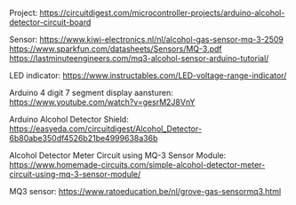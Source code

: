 Project:
https://circuitdigest.com/microcontroller-projects/arduino-alcohol-detector-circuit-board


Sensor:
https://www.kiwi-electronics.nl/nl/alcohol-gas-sensor-mq-3-2509
https://www.sparkfun.com/datasheets/Sensors/MQ-3.pdf
https://lastminuteengineers.com/mq3-alcohol-sensor-arduino-tutorial/

LED indicator: 
https://www.instructables.com/LED-voltage-range-indicator/

Arduino 4 digit 7 segment display aansturen: 
https://www.youtube.com/watch?v=gesrM2J8VnY

Arduino Alcohol Detector Shield: 
https://easyeda.com/circuitdigest/Alcohol_Detector-6b80abe350df4526b21be4999638a36b

Alcohol Detector Meter Circuit using MQ-3 Sensor Module: 
https://www.homemade-circuits.com/simple-alcohol-detector-meter-circuit-using-mq-3-sensor-module/

MQ3 sensor:
https://www.ratoeducation.be/nl/grove-gas-sensormq3.html
